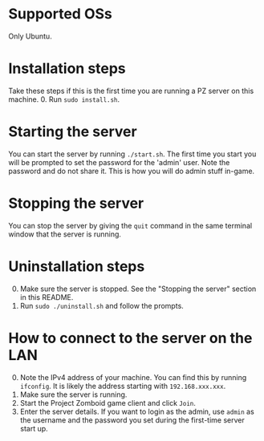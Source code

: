 # Supported OSs
Only Ubuntu.

# Installation steps
Take these steps if this is the first time you are running a PZ server on this machine.
0. Run `sudo install.sh`.

# Starting the server
You can start the server by running `./start.sh`. The first time you start you will be prompted to set the password for the 'admin' user. Note the password and do not share it. This is how you will do admin stuff in-game.

# Stopping the server
You can stop the server by giving the `quit` command in the same terminal window that the server is running.

# Uninstallation steps
0. Make sure the server is stopped. See the "Stopping the server" section in this README.
1. Run `sudo ./uninstall.sh` and follow the prompts.

# How to connect to the server on the LAN
0. Note the IPv4 address of your machine. You can find this by running `ifconfig`. It is likely the address starting with `192.168.xxx.xxx`.
1. Make sure the server is running.
2. Start the Project Zomboid game client and click `Join`.
3. Enter the server details. If you want to login as the admin, use `admin` as the username and the password you set during the first-time server start up.